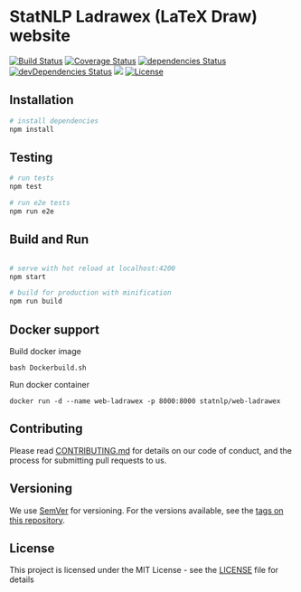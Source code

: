 # StatNLP Ladrawex (LaTeX Draw) website
[![Build Status](https://travis-ci.org/sutd-statnlp/web-ladrawex.svg?branch=master)](https://travis-ci.org/sutd-statnlp/web-ladrawex)
[![Coverage Status](https://coveralls.io/repos/github/sutd-statnlp/web-ladrawex/badge.svg?branch=master)](https://coveralls.io/github/sutd-statnlp/web-ladrawex?branch=master)
[![dependencies Status](https://david-dm.org/sutd-statnlp/web-ladrawex/status.svg)](https://david-dm.org/sutd-statnlp/web-ladrawex)
[![devDependencies Status](https://david-dm.org/sutd-statnlp/web-ladrawex/dev-status.svg)](https://david-dm.org/sutd-statnlp/web-ladrawex?type=dev)
[![](https://images.microbadger.com/badges/image/statnlp/web-ladrawex.svg)](https://microbadger.com/images/statnlp/web-ladrawex)
[![License](https://img.shields.io/badge/license-MIT-blue.svg)](https://github.com/sutd-statnlp/web-ladrawex/blob/master/LICENSE)

## Installation

``` bash
# install dependencies
npm install

```

## Testing

``` bash
# run tests
npm test

# run e2e tests
npm run e2e
```

## Build and Run

``` bash

# serve with hot reload at localhost:4200
npm start

# build for production with minification
npm run build

```
## Docker support

Build docker image

```
bash Dockerbuild.sh
```

Run docker container

```
docker run -d --name web-ladrawex -p 8000:8000 statnlp/web-ladrawex
```

## Contributing

Please read [CONTRIBUTING.md](CONTRIBUTING.md) for details on our code of conduct, and the process for submitting pull requests to us.

## Versioning

We use [SemVer](http://semver.org/) for versioning. For the versions available, see the [tags on this repository](https://github.com/sutd-statnlp/web-ladrawex/tags).

## License

This project is licensed under the MIT License - see the [LICENSE](LICENSE) file for details
